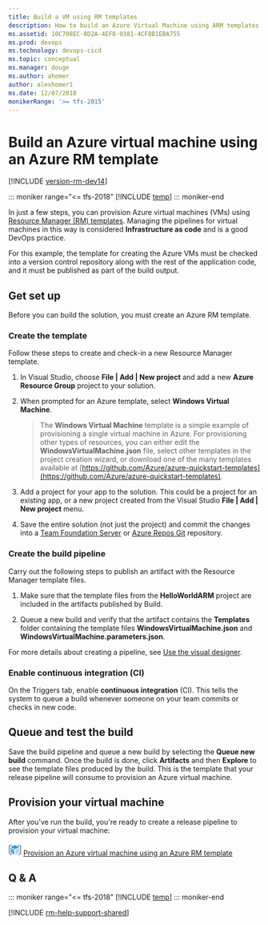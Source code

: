 ```yaml
---
title: Build a VM using RM templates
description: How to build an Azure Virtual Machine using ARM templates in Azure Pipelines and Team Foundation Server (TFS).
ms.assetid: 10C708EC-0D2A-4EF8-9381-4CF8B1EBA755
ms.prod: devops
ms.technology: devops-cicd
ms.topic: conceptual
ms.manager: douge
ms.author: ahomer
author: alexhomer1
ms.date: 12/07/2018
monikerRange: '>= tfs-2015'
---
```


# Build an Azure virtual machine using an Azure RM template

[!INCLUDE [version-rm-dev14](../../../_shared/version-rm-dev14.md)]

::: moniker range="<= tfs-2018"
[!INCLUDE [temp](../../../_shared/concept-rename-note.md)]
::: moniker-end

In just a few steps, you can provision Azure virtual machines (VMs)
using [Resource Manager (RM) templates](https://azure.microsoft.com/documentation/articles/resource-group-template-deploy/).
Managing the pipelines for virtual machines in this
way is considered **Infrastructure as code** and is
a good DevOps practice.

For this example, the template for creating the Azure
VMs must be checked into a version control repository
along with the rest of the application code, and it
must be published as part of the build output.

## Get set up

Before you can build the solution, you must create an
Azure RM template.

### Create the template 

Follow these steps to create and check-in a new Resource Manager template.

1. In Visual Studio, choose **File | Add | New project** and add a
   new **Azure Resource Group** project to your solution.

1. When prompted for an Azure template, select **Windows Virtual Machine**.

   > The **Windows Virtual Machine** template is a simple example of
   provisioning a single virtual machine in Azure.
   For provisioning other types of resources, you can either edit the
   **WindowsVirtualMachine.json** file, select other
   templates in the project creation wizard, or download one
   of the many templates available at
   [https://github.com/Azure/azure-quickstart-templates](https://github.com/Azure/azure-quickstart-templates).

1. Add a project for your app to the solution. This could be
   a project for an existing app, or a new project created from the
   Visual Studio **File | Add | New project** menu.

1. Save the entire solution (not just the project) and 
   commit the changes into a [Team Foundation Server](../../../../repos/tfvc/index.md) or 
   [Azure Repos Git](../../../../repos/git/index.md) repository.

### Create the build pipeline

Carry out the following steps to publish an artifact with the Resource Manager template files.

1. Make sure that the template files from the **HelloWorldARM**
   project are included in the artifacts published by Build.

1. Queue a new build and verify that the artifact contains 
   the **Templates** folder containing the template files
   **WindowsVirtualMachine.json** and **WindowsVirtualMachine.parameters.json**.

For more details about creating a pipeline, see [Use the visual designer](../../../get-started-designer.md).   

### Enable continuous integration (CI)

On the Triggers tab, enable **continuous integration** (CI). This tells the system to queue a build whenever someone on your team commits or checks in new code.

## Queue and test the build

Save the build pipeline and queue a new build by selecting the **Queue new build** command. Once the build is done, click **Artifacts** and then **Explore** to see the template files produced by the build. This is the template that your release pipeline will consume to provision an Azure virtual machine.

## Provision your virtual machine

After you've run the build, you're ready to create a release pipeline to provision your virtual machine:

![icon](../../../tasks/deploy/_img/azure-resource-group-deployment-icon.png) [Provision an Azure virtual machine using an Azure RM template](deploy-provision-azure-vm.md)

## Q & A

<!-- BEGINSECTION class="md-qanda" -->

::: moniker range="<= tfs-2018"
[!INCLUDE [temp](../../../_shared/qa-versions.md)]
::: moniker-end

<!-- ENDSECTION -->

[!INCLUDE [rm-help-support-shared](../../../_shared/rm-help-support-shared.md)]

